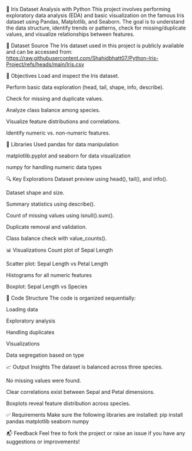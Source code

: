 🌸 Iris Dataset Analysis with Python
This project involves performing exploratory data analysis (EDA) and basic visualization on the famous Iris dataset using Pandas, Matplotlib, and Seaborn. The goal is to understand the data structure, identify trends or patterns, check for missing/duplicate values, and visualize relationships between features.

📁 Dataset Source
The Iris dataset used in this project is publicly available and can be accessed from:
https://raw.githubusercontent.com/Shahidbhatt07/Python-Iris-Project/refs/heads/main/Iris.csv

📌 Objectives
Load and inspect the Iris dataset.

Perform basic data exploration (head, tail, shape, info, describe).

Check for missing and duplicate values.

Analyze class balance among species.

Visualize feature distributions and correlations.

Identify numeric vs. non-numeric features.

🧰 Libraries Used
pandas for data manipulation

matplotlib.pyplot and seaborn for data visualization

numpy for handling numeric data types

🔍 Key Explorations
Dataset preview using head(), tail(), and info().

Dataset shape and size.

Summary statistics using describe().

Count of missing values using isnull().sum().

Duplicate removal and validation.

Class balance check with value_counts().

📊 Visualizations
Count plot of Sepal Length

Scatter plot: Sepal Length vs Petal Length

Histograms for all numeric features

Boxplot: Sepal Length vs Species

📑 Code Structure
The code is organized sequentially:

Loading data

Exploratory analysis

Handling duplicates

Visualizations

Data segregation based on type

📈 Output Insights
The dataset is balanced across three species.

No missing values were found.

Clear correlations exist between Sepal and Petal dimensions.

Boxplots reveal feature distribution across species.

✅ Requirements
Make sure the following libraries are installed:
pip install pandas matplotlib seaborn numpy

📬 Feedback
Feel free to fork the project or raise an issue if you have any suggestions or improvements!

